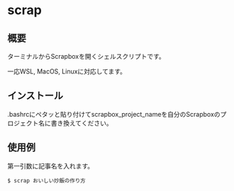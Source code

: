 # scrap

## 概要

ターミナルからScrapboxを開くシェルスクリプトです。

一応WSL, MacOS, Linuxに対応してます。

## インストール

.bashrcにペタッと貼り付けてscrapbox_project_nameを自分のScrapboxのプロジェクト名に書き換えてください。

## 使用例

第一引数に記事名を入れます。

```
$ scrap おいしい炒飯の作り方
```
